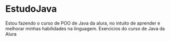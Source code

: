 # EstudoJava
Estou fazendo o curso de POO de Java da alura, no intuito de aprender e melhorar minhas habilidades na linguagem.
Exercicios do curso de Java da Alura
